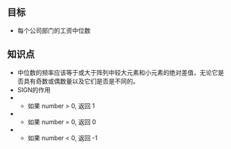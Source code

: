 ## 目标
+ 每个公司部门的工资中位数


## 知识点
+ 中位数的频率应该等于或大于阵列中较大元素和小元素的绝对差值，无论它是否具有奇数或偶数量以及它们是否是不同的。
+ SIGN的作用
+ + 如果 number > 0, 返回 1
+ + 如果 number = 0, 返回 0
+ + 如果 number < 0, 返回 -1

